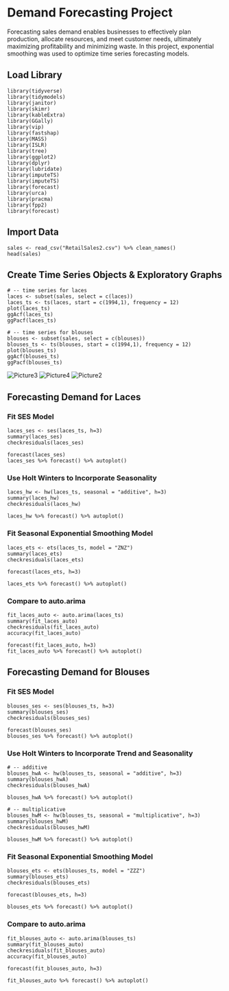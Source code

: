 # Demand Forecasting Project
Forecasting sales demand enables businesses to effectively plan production, allocate resources, and meet customer needs, ultimately maximizing profitability and minimizing waste. In this project, exponential smoothing was used to optimize time series forecasting models.
## Load Library
```
library(tidyverse)
library(tidymodels)
library(janitor)
library(skimr)
library(kableExtra)
library(GGally)
library(vip)        
library(fastshap)   
library(MASS)
library(ISLR)
library(tree)
library(ggplot2)
library(dplyr)
library(lubridate)
library(imputeTS)
library(imputeTS)
library(forecast)
library(urca)
library(pracma)
library(fpp2)
library(forecast)
```
## Import Data
```
sales <- read_csv("RetailSales2.csv") %>% clean_names()
head(sales)
```
## Create Time Series Objects & Exploratory Graphs
```
# -- time series for laces
laces <- subset(sales, select = c(laces))
laces_ts <- ts(laces, start = c(1994,1), frequency = 12)
plot(laces_ts)
ggAcf(laces_ts)
ggPacf(laces_ts)

# -- time series for blouses
blouses <- subset(sales, select = c(blouses))
blouses_ts <- ts(blouses, start = c(1994,1), frequency = 12)
plot(blouses_ts)
ggAcf(blouses_ts)
ggPacf(blouses_ts)
```
![Picture3](https://github.com/dingy21/salesforecasting/assets/134649288/6320ebda-848d-4d62-85b4-48394413b0e7)
![Picture4](https://github.com/dingy21/salesforecasting/assets/134649288/d437a814-277e-432d-9f3b-4cb53dff7d8d)
![Picture2](https://github.com/dingy21/salesforecasting/assets/134649288/9f79a5b9-5964-4ba6-bd32-46ebf0a27d8a)
## Forecasting Demand for Laces
### Fit SES Model
```
laces_ses <- ses(laces_ts, h=3)
summary(laces_ses)
checkresiduals(laces_ses)

forecast(laces_ses)
laces_ses %>% forecast() %>% autoplot()
```
### Use Holt Winters to Incorporate Seasonality
```
laces_hw <- hw(laces_ts, seasonal = "additive", h=3)
summary(laces_hw)
checkresiduals(laces_hw)

laces_hw %>% forecast() %>% autoplot()
```
### Fit Seasonal Exponential Smoothing Model
```
laces_ets <- ets(laces_ts, model = "ZNZ")
summary(laces_ets)
checkresiduals(laces_ets)

forecast(laces_ets, h=3)

laces_ets %>% forecast() %>% autoplot()
```
### Compare to auto.arima
```
fit_laces_auto <- auto.arima(laces_ts)
summary(fit_laces_auto)
checkresiduals(fit_laces_auto)
accuracy(fit_laces_auto)

forecast(fit_laces_auto, h=3)
fit_laces_auto %>% forecast() %>% autoplot()
```
## Forecasting Demand for Blouses
### Fit SES Model
```
blouses_ses <- ses(blouses_ts, h=3)
summary(blouses_ses)
checkresiduals(blouses_ses)

forecast(blouses_ses)
blouses_ses %>% forecast() %>% autoplot()
```
### Use Holt Winters to Incorporate Trend and Seasonality
```
# -- additive
blouses_hwA <- hw(blouses_ts, seasonal = "additive", h=3)
summary(blouses_hwA)
checkresiduals(blouses_hwA)

blouses_hwA %>% forecast() %>% autoplot()

# -- multiplicative
blouses_hwM <- hw(blouses_ts, seasonal = "multiplicative", h=3)
summary(blouses_hwM)
checkresiduals(blouses_hwM)

blouses_hwM %>% forecast() %>% autoplot()
```
### Fit Seasonal Exponential Smoothing Model
```
blouses_ets <- ets(blouses_ts, model = "ZZZ")
summary(blouses_ets)
checkresiduals(blouses_ets)

forecast(blouses_ets, h=3)

blouses_ets %>% forecast() %>% autoplot()
```
### Compare to auto.arima
```
fit_blouses_auto <- auto.arima(blouses_ts)
summary(fit_blouses_auto)
checkresiduals(fit_blouses_auto)
accuracy(fit_blouses_auto)

forecast(fit_blouses_auto, h=3)

fit_blouses_auto %>% forecast() %>% autoplot()
```

